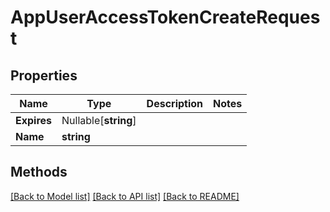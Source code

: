 # AppUserAccessTokenCreateRequest

## Properties

Name | Type | Description | Notes
------------ | ------------- | ------------- | -------------
**Expires** | Nullable[**string**] |  | 
**Name** | **string** |  | 

## Methods


[[Back to Model list]](../README.md#documentation-for-models) [[Back to API list]](../README.md#documentation-for-api-endpoints) [[Back to README]](../README.md)


